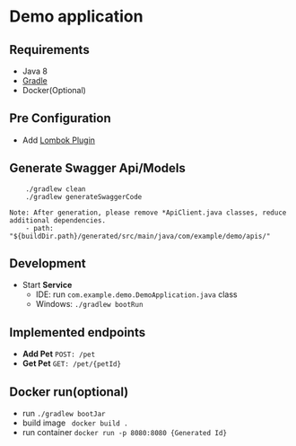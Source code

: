 # Demo application

## Requirements ##

* Java 8
* [Gradle](https://gradle.org/)
* Docker(Optional)

## Pre Configuration ##

* Add [Lombok Plugin](https://plugins.jetbrains.com/plugin/6317-lombok) 

## Generate Swagger Api/Models ##
```
    ./gradlew clean
    ./gradlew generateSwaggerCode

Note: After generation, please remove *ApiClient.java classes, reduce additional dependencies.
    - path: "${buildDir.path}/generated/src/main/java/com/example/demo/apis/"
```
 
## Development
* Start **Service**
    * IDE: run `com.example.demo.DemoApplication.java` class
    * Windows: `./gradlew bootRun`

## Implemented endpoints
* **Add Pet**
    `POST: /pet`
* **Get Pet**
    `GET: /pet/{petId}`

## Docker run(optional)

* run `./gradlew bootJar`
* build image ` docker build .`
* run container `docker run -p 8080:8080 {Generated Id}`

